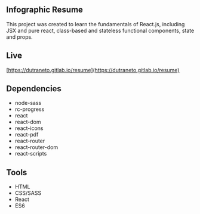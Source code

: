 ## Infographic Resume

This project was created to learn the fundamentals of React.js, including JSX and pure react, class-based and stateless functional components, state and props.

## Live

[https://dutraneto.gitlab.io/resume](https://dutraneto.gitlab.io/resume)

## Dependencies


- node-sass
- rc-progress
- react
- react-dom
- react-icons
- react-pdf
- react-router
- react-router-dom
- react-scripts

## Tools

- HTML
- CSS/SASS
- React
- ES6


